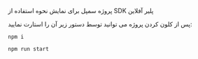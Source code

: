 پروژه سمپل برای نمایش نحوه استفاده از SDK پلیر آفلاین

پس از کلون کردن پروژه می توانید توسط دستور زیر آن را استارت نمایید:

`npm i`

`npm run start`
